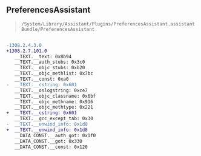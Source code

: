 ## PreferencesAssistant

> `/System/Library/Assistant/Plugins/PreferencesAssistant.assistantBundle/PreferencesAssistant`

```diff

-1308.2.4.3.0
+1308.2.7.101.0
   __TEXT.__text: 0x8b94
   __TEXT.__auth_stubs: 0x3c0
   __TEXT.__objc_stubs: 0xb20
   __TEXT.__objc_methlist: 0x7bc
   __TEXT.__const: 0xa0
-  __TEXT.__cstring: 0x601
   __TEXT.__oslogstring: 0xce7
   __TEXT.__objc_classname: 0x6bf
   __TEXT.__objc_methname: 0x916
   __TEXT.__objc_methtype: 0x221
+  __TEXT.__cstring: 0x601
   __TEXT.__gcc_except_tab: 0x30
-  __TEXT.__unwind_info: 0x1d0
+  __TEXT.__unwind_info: 0x1d8
   __DATA_CONST.__auth_got: 0x1f0
   __DATA_CONST.__got: 0x330
   __DATA_CONST.__const: 0x120

```
